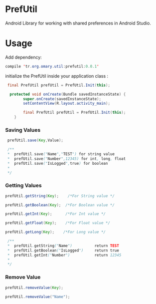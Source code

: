 # PrefUtil
Android Library for working with shared preferences in Android Studio.

# Usage

 Add dependency:

```java
compile 'tr.org.omary.util:prefutil:0.0.1'
```


initialize the PrefUtil  inside your application class :

```java
 final PrefUtil prefUtil = PrefUtil.Init(this);
```

```java
  protected void onCreate(Bundle savedInstanceState) {
        super.onCreate(savedInstanceState);
        setContentView(R.layout.activity_main);

        final PrefUtil prefUtil = PrefUtil.Init(this);
    }
```


### Saving Values
```java
 prefUtil.save(Key,Value);
```
```java
 /**
 *  prefUtil.save("Name","TEST") for string value
 *  prefUtil.save("Number",12345) for int, long, float 
 *  prefUtil.save("IsLogged",true) for boolean
 *
 */                      
```

### Getting Values
```java
prefUtil.getString(Key);    /*For String value */

prefUtil.getBoolean(Key);  /*For Boolean value */

prefUtil.getInt(Key);      /*For Int value */

prefUtil.getFloat(Key);    /*For Float value */

prefUtil.getLong(Key);    /*For Long value */

```

```java
 /**
 *  prefUtil.getString("Name")          return TEST
 *  prefUtil.getBoolean("IsLogged")     return true
 *  prefUtil.getInt("Number")           return 12345
 *
 */                      
```

### Remove Value
```java
prefUtil.removeValue(Key);                
```
```java
prefUtil.removeValue("Name");                
```
